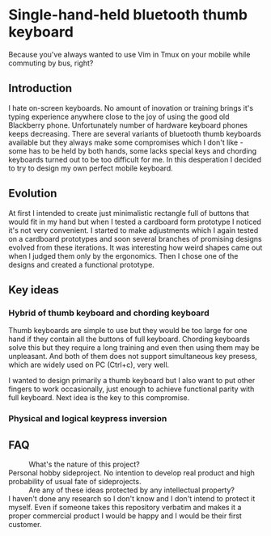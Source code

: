 # Single-hand-held bluetooth thumb keyboard

Because you've always wanted to use Vim in Tmux on your mobile while commuting by bus, right?

## Introduction

I hate on-screen keyboards. No amount of inovation or training brings it's typing experience anywhere close to the joy of using the good old Blackberry phone. Unfortunately number of hardware keyboard phones keeps decreasing. There are several variants of bluetooth thumb keyboards available but they always make some compromises which I don't like - some has to be held by both hands, some lacks special keys and chording keyboards turned out to be too difficult for me. In this desperation I decided to try to design my own perfect mobile keyboard.

## Evolution

At first I intended to create just minimalistic rectangle full of buttons that would fit in my hand but when I tested a cardboard form prototype I noticed it's not very convenient. I started to make adjustments which I again tested on a cardboard prototypes and soon several branches of promising designs evolved from these iterations. It was interesting how weird shapes came out when I judged them only by the ergonomics. Then I chose one of the designs and created a functional prototype.

## Key ideas

### Hybrid of thumb keyboard and chording keyboard

Thumb keyboards are simple to use but they would be too large for one hand if they contain all the buttons of full keyboard. Chording keyboards solve this but they require a long training and even then using them may be unpleasant. And both of them does not support simultaneous key presess, which are widely used on PC (Ctrl+c), very well.

I wanted to design primarily a thumb keyboard but I also want to put other fingers to work occasionally, just enough to achieve functional parity with full keyboard. Next idea is the key to this compromise.

### Physical and logical keypress inversion



## FAQ

<dl>
	<dd>What's the nature of this project?</dd>
	<dt>Personal hobby sideproject. No intention to develop real product and high probability of usual fate of sideprojects.</dt>
	<dd>Are any of these ideas protected by any intellectual property?</dd>
	<dt>I haven't done any research so I don't know and I don't intend to protect it myself. Even if someone takes this repository verbatim and makes it a proper commercial product I would be happy and I would be their first customer.</dt>
	<dd></dd>
	<dt></dt>
	<dd></dd>
	<dt></dt>
</dl>